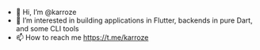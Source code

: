 - 👋 Hi, I’m @karroze
- 👀 I’m interested in building applications in Flutter, backends in pure Dart, and some CLI tools  
- 📫 How to reach me https://t.me/karroze
